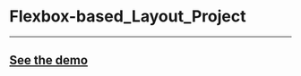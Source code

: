# Flexbox-based_Layout_Project


--------------------------
[See the demo](https://miloszpanas.github.io/Flexbox-based_Layout_Project/#)
-------------------------
